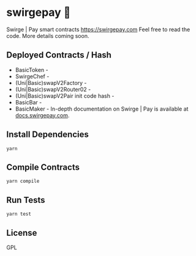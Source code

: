 # swirgepay 💎
Swirge | Pay smart contracts
https://swirgepay.com Feel free to read the code. More details coming soon.

## Deployed Contracts / Hash

- BasicToken - 
- SwirgeChef - 
- (Uni|Basic)swapV2Factory - 
- (Uni|Basic)swapV2Router02 - 
- (Uni|Basic)swapV2Pair init code hash - 
- BasicBar - 
- BasicMaker - 
In-depth documentation on Swirge | Pay is available at [docs.swirgepay.com](https://docs.swirgepay.com/).

## Install Dependencies

`yarn`

## Compile Contracts

`yarn compile`

## Run Tests

`yarn test`

## License

GPL

